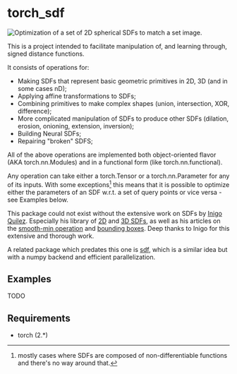 # torch_sdf

![Optimization of a set of 2D spherical SDFs to match a set image.](https://github.com/cory-b-scott/img_assets/blob/main/merged.gif)

This is a project intended to facilitate manipulation of, and learning through, signed distance functions.

It consists of operations for:

- Making SDFs that represent basic geometric primitives in 2D, 3D (and in some cases nD);
- Applying affine transformations to SDFs;
- Combining primitives to make complex shapes (union, intersection, XOR, difference);
- More complicated manipulation of SDFs to produce other SDFs (dilation, erosion, onioning, extension, inversion);
- Building Neural SDFs;
- Repairing "broken" SDFS;

All of the above operations are implemented both object-oriented flavor (AKA torch.nn.Modules) and in a functional form (like torch.nn.functional).

Any operation can take either a torch.Tensor or a torch.nn.Parameter for any of its inputs. With some exceptions[^1] this means that it is possible to optimize either the parameters of an SDF w.r.t. a set of query points or vice versa - see Examples below.

This package could not exist without the extensive work on SDFs by [Inigo Quilez](https://iquilezles.org/). Especially his library of [2D](https://iquilezles.org/www/articles/distfunctions2d/distfunctions2d.htm) and [3D SDFs](https://iquilezles.org/www/articles/distfunctions/distfunctions.htm), as well as his articles on the [smooth-min operation](https://iquilezles.org/articles/smin/) and [bounding boxes](https://iquilezles.org/articles/sdfbounding/). Deep thanks to Inigo for this extensive and thorough work.

A related package which predates this one is [sdf](https://github.com/fogleman/sdf), which is a similar idea but with a numpy backend and efficient parallelization.

[^1]: mostly cases where SDFs are composed of non-differentiable functions and there's no way around that.
## Examples
TODO

## Requirements
- torch (2.*)
